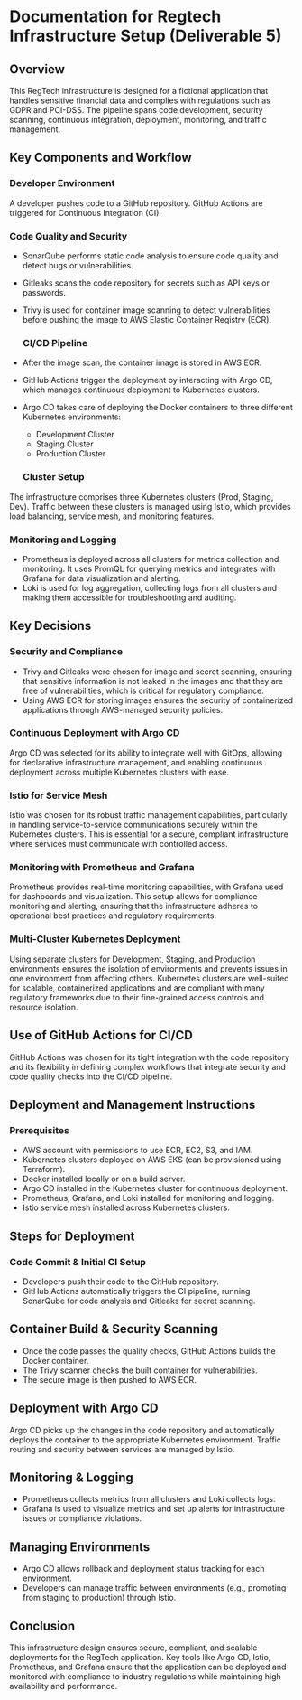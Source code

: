 # Documentation for Regtech Infrastructure Setup  (Deliverable 5)

## Overview

This RegTech infrastructure is designed for a fictional application that handles sensitive financial data and complies with regulations such as GDPR and PCI-DSS. The pipeline spans code development, security scanning, continuous integration, deployment, monitoring, and traffic management.

## Key Components and Workflow
  ### Developer Environment

A developer pushes code to a GitHub repository.
GitHub Actions are triggered for Continuous Integration (CI).

  ### Code Quality and Security

- SonarQube performs static code analysis to ensure code quality and detect bugs or vulnerabilities.
- Gitleaks scans the code repository for secrets such as API keys or passwords.
- Trivy is used for container image scanning to detect vulnerabilities before pushing the image to AWS Elastic Container Registry (ECR).

  ### CI/CD Pipeline

- After the image scan, the container image is stored in AWS ECR.
- GitHub Actions trigger the deployment by interacting with Argo CD, which manages continuous deployment to Kubernetes clusters.
- Argo CD takes care of deploying the Docker containers to three different Kubernetes environments:
   - Development Cluster
   - Staging Cluster
   - Production Cluster
     
  ### Cluster Setup

The infrastructure comprises three Kubernetes clusters (Prod, Staging, Dev).
Traffic between these clusters is managed using Istio, which provides load balancing, service mesh, and monitoring features.

  ### Monitoring and Logging

- Prometheus is deployed across all clusters for metrics collection and monitoring.
It uses PromQL for querying metrics and integrates with Grafana for data visualization and alerting.
- Loki is used for log aggregation, collecting logs from all clusters and making them accessible for troubleshooting and auditing.
  
## Key Decisions

### Security and Compliance

- Trivy and Gitleaks were chosen for image and secret scanning, ensuring that sensitive information is not leaked in the images and that they are free of vulnerabilities, which is critical for regulatory compliance.
- Using AWS ECR for storing images ensures the security of containerized applications through AWS-managed security policies.

 ### Continuous Deployment with Argo CD

Argo CD was selected for its ability to integrate well with GitOps, allowing for declarative infrastructure management, and enabling continuous deployment across multiple Kubernetes clusters with ease.

 ### Istio for Service Mesh

Istio was chosen for its robust traffic management capabilities, particularly in handling service-to-service communications securely within the Kubernetes clusters. This is essential for a secure, compliant infrastructure where services must communicate with controlled access.

 ### Monitoring with Prometheus and Grafana

Prometheus provides real-time monitoring capabilities, with Grafana used for dashboards and visualization. This setup allows for compliance monitoring and alerting, ensuring that the infrastructure adheres to operational best practices and regulatory requirements.

### Multi-Cluster Kubernetes Deployment

Using separate clusters for Development, Staging, and Production environments ensures the isolation of environments and prevents issues in one environment from affecting others.
Kubernetes clusters are well-suited for scalable, containerized applications and are compliant with many regulatory frameworks due to their fine-grained access controls and resource isolation.

## Use of GitHub Actions for CI/CD

GitHub Actions was chosen for its tight integration with the code repository and its flexibility in defining complex workflows that integrate security and code quality checks into the CI/CD pipeline.

## Deployment and Management Instructions
### Prerequisites
- AWS account with permissions to use ECR, EC2, S3, and IAM.
- Kubernetes clusters deployed on AWS EKS (can be provisioned using Terraform).
- Docker installed locally or on a build server.
- Argo CD installed in the Kubernetes cluster for continuous deployment.
- Prometheus, Grafana, and Loki installed for monitoring and logging.
- Istio service mesh installed across Kubernetes clusters.
  
## Steps for Deployment
  ### Code Commit & Initial CI Setup

- Developers push their code to the GitHub repository.
- GitHub Actions automatically triggers the CI pipeline, running SonarQube for code analysis and Gitleaks for secret scanning.

## Container Build & Security Scanning

- Once the code passes the quality checks, GitHub Actions builds the Docker container.
- The Trivy scanner checks the built container for vulnerabilities.
- The secure image is then pushed to AWS ECR.
  
## Deployment with Argo CD

Argo CD picks up the changes in the code repository and automatically deploys the container to the appropriate Kubernetes environment.
Traffic routing and security between services are managed by Istio.

## Monitoring & Logging

- Prometheus collects metrics from all clusters and Loki collects logs.
- Grafana is used to visualize metrics and set up alerts for infrastructure issues or compliance violations.

## Managing Environments

- Argo CD allows rollback and deployment status tracking for each environment.
- Developers can manage traffic between environments (e.g., promoting from staging to production) through Istio.

## Conclusion
This infrastructure design ensures secure, compliant, and scalable deployments for the RegTech application. Key tools like Argo CD, Istio, Prometheus, and Grafana ensure that the application can be deployed and monitored with compliance to industry regulations while maintaining high availability and performance.
